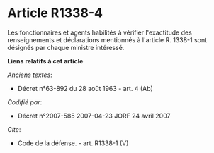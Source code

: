 # Article R1338-4

Les fonctionnaires et agents habilités à vérifier l'exactitude des renseignements et déclarations mentionnés à l'article R.
1338-1 sont désignés par chaque ministre intéressé.

**Liens relatifs à cet article**

_Anciens textes_:

  - Décret n°63-892 du 28 août 1963 - art. 4 (Ab)

_Codifié par_:

  - Décret n°2007-585 2007-04-23 JORF 24 avril 2007

_Cite_:

  - Code de la défense. - art. R1338-1 (V)
